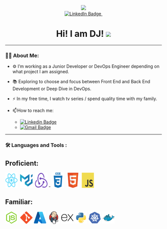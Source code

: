 <div id="header" align="center">
  <img src="https://media.giphy.com/media/M9gbBd9nbDrOTu1Mqx/giphy.gif" width="100"/>

<div id="badges">
  <a href="https://www.linkedin.com/in/dennis-joseph-reyes-436a73180" target="_blank">
    <img src="https://img.shields.io/badge/LinkedIn-blue?style=for-the-badge&logo=linkedin&logoColor=white" alt="LinkedIn Badge"/>
  </a>
  <img src="https://komarev.com/ghpvc/?username=reyesdf&style=for-the-badge&color=green" alt=""/>
</div>

<h1>
  Hi! I am DJ!
  <img src="https://media.giphy.com/media/hvRJCLFzcasrR4ia7z/giphy.gif" width="30px"/>
</h1>
</div>

---

### :man_technologist: About Me:
- :gear: I’m working as a Junior Developer or DevOps Engineer depending on what project I am assigned.

- :books: Exploring to choose and focus between Front End and Back End Development or Deep Dive in DevOps.

- :zap: In my free time, I watch tv series / spend quality time with my family.

- :mailbox:How to reach me: 
  - [![Linkedin Badge](https://img.shields.io/badge/-dj-blue?style=flat&logo=Linkedin&logoColor=white)](https://www.linkedin.com/in/dennis-joseph-reyes-436a73180)
  - [![Gmail Badge](https://img.shields.io/badge/-dj-white?style=flat&logo=Gmail&logoColor=red)](mailto:reyes.dennisjoseph@gmail.com)

---
### :hammer_and_wrench: Languages and Tools :

## Proficient:
<img src="https://github.com/devicons/devicon/blob/master/icons/react/react-original.svg" title="React" alt="React" height="50" width="40" height="40"/>&nbsp;
<img src="https://github.com/devicons/devicon/blob/master/icons/materialui/materialui-original.svg" title="Material UI" alt="Material UI" height="50" width="40" height="40"/>&nbsp;
<img src="https://github.com/devicons/devicon/blob/master/icons/redux/redux-original.svg" title="Redux" alt="Redux " height="50" width="40"/>&nbsp;-
<img src="https://github.com/devicons/devicon/blob/master/icons/css3/css3-plain-wordmark.svg"  title="CSS3" alt="CSS" height="50" width="40"/>&nbsp;
<img src="https://github.com/devicons/devicon/blob/master/icons/html5/html5-original.svg" title="HTML5" alt="HTML" height="50" width="40"/>&nbsp;
<img src="https://github.com/devicons/devicon/blob/master/icons/javascript/javascript-original.svg" title="JavaScript" alt="JavaScript" height="50" width="40"/>&nbsp;

## Familiar:
<img src="https://github.com/devicons/devicon/blob/master/icons/nodejs/nodejs-original.svg" title="NodeJS" alt="NodeJS" width="40" height="40"/>&nbsp;
<img src="https://github.com/devicons/devicon/blob/master/icons/git/git-original.svg" title="Git" alt="Git" width="40" height="40"/>
<img src="https://github.com/devicons/devicon/blob/master/icons/azure/azure-original.svg" title="Git" alt="Git" width="40" height="40"/>
<img src="https://github.com/devicons/devicon/blob/master/icons/jenkins/jenkins-original.svg" title="Git" alt="Git" width="40" height="40"/>
<img src="https://github.com/devicons/devicon/blob/master/icons/express/express-original.svg" title="Git" alt="Git" width="40" height="40"/>
<img src="https://github.com/devicons/devicon/blob/master/icons/python/python-original.svg" title="Git" alt="Git" width="40" height="40"/>
<img src="https://github.com/devicons/devicon/blob/master/icons/kubernetes/kubernetes-plain.svg" title="Git" alt="Git" width="40" height="40"/>
<img src="https://github.com/devicons/devicon/blob/master/icons/docker/docker-original.svg" title="Git" alt="Git" width="40" height="40"/>

